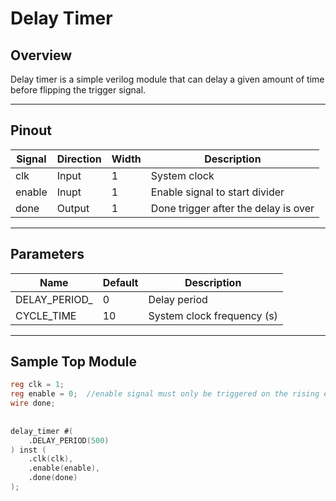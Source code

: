 # Delay Timer

## Overview
Delay timer is a simple verilog module that can delay a given amount of time before flipping the trigger signal.

---

## Pinout

| Signal     | Direction | Width | Description                           |
|------------|-----------|-------|---------------------------------------|
| clk        | Input     | 1     | System clock                          |
| enable     | Inupt     | 1     | Enable signal to start divider        |
| done       | Output    | 1     | Done trigger after the delay is over  |

---

## Parameters
| Name         | Default | Description                 |
|--------------|---------|-----------------------------|
| DELAY_PERIOD_| 0       | Delay period                |
| CYCLE_TIME   | 10      | System clock frequency (s)  |

---

## Sample Top Module
```verilog
reg clk = 1;
reg enable = 0;  //enable signal must only be triggered on the rising edge of the clock
wire done;
    
    
delay_timer #(
    .DELAY_PERIOD(500)
) inst (
    .clk(clk),
    .enable(enable),
    .done(done)
);
